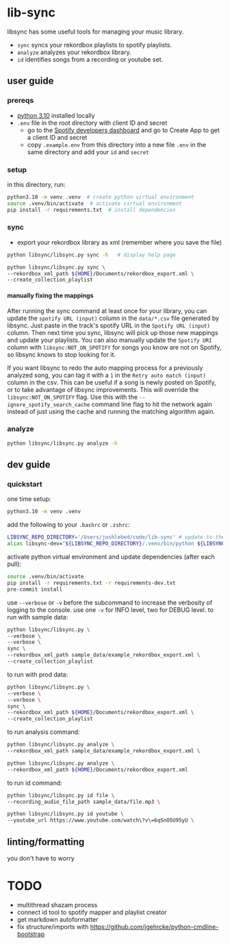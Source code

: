 # lib-sync

libsync has some useful tools for managing your music library.

- `sync` syncs your rekordbox playlists to spotify playlists.
- `analyze` analyzes your rekordbox library.
- `id` identifies songs from a recording or youtube set.

## user guide

### prereqs

- [python 3.10](https://www.python.org/downloads/release/python-31010/) installed locally
- `.env` file in the root directory with client ID and secret
  - go to the [Spotify developers dashboard](https://developer.spotify.com/dashboard) and go to Create App to get a client ID and secret
  - copy `.example.env` from this directory into a new file `.env` in the same directory and add your `id` and `secret`

### setup

in this directory, run:

```bash
python3.10 -m venv .venv  # create python virtual environment
source .venv/bin/activate  # activate virtual environment
pip install -r requirements.txt  # install dependencies
```

### sync

- export your rekordbox library as xml (remember where you save the file)

```bash
python libsync/libsync.py sync -h   # display help page

python libsync/libsync.py sync \
--rekordbox_xml_path ${HOME}/Documents/rekordbox_export.xml \
--create_collection_playlist
```

#### manually fixing the mappings

After running the sync command at least once for your library, you can update the `spotify URL (input)` column in the `data/*.csv` file generated by libsync. Just paste in the track's spotify URL in the `Spotify URL (input)` column. Then next time you sync, libsync will pick up those new mappings and update your playlists. You can also manually update the `Spotify URI` column with `libsync:NOT_ON_SPOTIFY` for songs you know are not on Spotify, so libsync knows to stop looking for it.

If you want libsync to redo the auto mapping process for a previously analyzed song, you can tag it with a `1` in the `Retry auto match (input)` column in the csv. This can be useful if a song is newly posted on Spotify, or to take advantage of libsync improvements. This will override the `libsync:NOT_ON_SPOTIFY` flag. Use this with the `--ignore_spotify_search_cache` command line flag to hit the network again instead of just using the cache and running the matching algorithm again.

### analyze

```bash
python libsync/libsync.py analyze -h
```

## dev guide

### quickstart

one time setup:

```bash
python3.10 -m venv .venv
```

add the following to your `.bashrc` or `.zshrc`:

```bash
LIBSYNC_REPO_DIRECTORY='/Users/joshlebed/code/lib-sync' # update to the path to the repo on your machine
alias libsync-dev="${LIBSYNC_REPO_DIRECTORY}/.venv/bin/python ${LIBSYNC_REPO_DIRECTORY}/libsync/libsync.py"
```

activate python virtual environment and update dependencies (after each pull):

```bash
source .venv/bin/activate
pip install -r requirements.txt -r requirements-dev.txt
pre-commit install
```

use `--verbose` or `-v` before the subcommand to increase the verbosity of logging to the console.
use one `-v` for INFO level, two for DEBUG level.
to run with sample data:

```bash
python libsync/libsync.py \
--verbose \
--verbose \
sync \
--rekordbox_xml_path sample_data/example_rekordbox_export.xml \
--create_collection_playlist
```

to run with prod data:

```bash
python libsync/libsync.py \
--verbose \
--verbose \
sync \
--rekordbox_xml_path ${HOME}/Documents/rekordbox_export.xml \
--create_collection_playlist
```

to run analysis command:

```bash
python libsync/libsync.py analyze \
--rekordbox_xml_path sample_data/example_rekordbox_export.xml \

python libsync/libsync.py analyze \
--rekordbox_xml_path ${HOME}/Documents/rekordbox_export.xml
```

to run id command:

```bash
python libsync/libsync.py id file \
--recording_audio_file_path sample_data/file.mp3 \
```

```bash
python libsync/libsync.py id youtube \
--youtube_url https://www.youtube.com/watch\?v\=6qSnO5U95yU \
```

## linting/formatting

you don't have to worry

# TODO

- multithread shazam process
- connect id tool to spotify mapper and playlist creator
- get markdown autoformatter
- fix structure/imports with https://github.com/jgehrcke/python-cmdline-bootstrap
